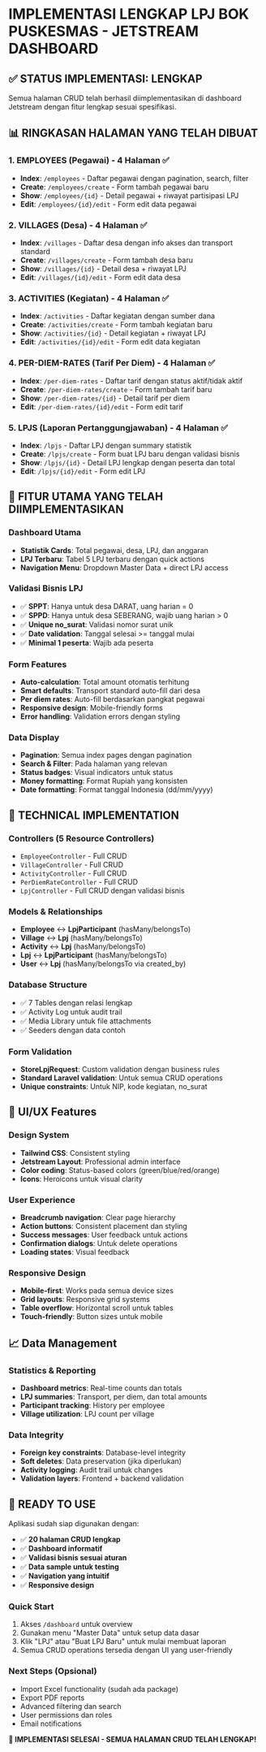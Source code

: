 # IMPLEMENTASI LENGKAP LPJ BOK PUSKESMAS - JETSTREAM DASHBOARD

## ✅ STATUS IMPLEMENTASI: LENGKAP

Semua halaman CRUD telah berhasil diimplementasikan di dashboard Jetstream dengan fitur lengkap sesuai spesifikasi.

## 📊 RINGKASAN HALAMAN YANG TELAH DIBUAT

### 1. **EMPLOYEES (Pegawai)** - 4 Halaman ✅
- **Index**: `/employees` - Daftar pegawai dengan pagination, search, filter
- **Create**: `/employees/create` - Form tambah pegawai baru
- **Show**: `/employees/{id}` - Detail pegawai + riwayat partisipasi LPJ
- **Edit**: `/employees/{id}/edit` - Form edit data pegawai

### 2. **VILLAGES (Desa)** - 4 Halaman ✅
- **Index**: `/villages` - Daftar desa dengan info akses dan transport standard
- **Create**: `/villages/create` - Form tambah desa baru
- **Show**: `/villages/{id}` - Detail desa + riwayat LPJ
- **Edit**: `/villages/{id}/edit` - Form edit data desa

### 3. **ACTIVITIES (Kegiatan)** - 4 Halaman ✅
- **Index**: `/activities` - Daftar kegiatan dengan sumber dana
- **Create**: `/activities/create` - Form tambah kegiatan baru
- **Show**: `/activities/{id}` - Detail kegiatan + riwayat LPJ
- **Edit**: `/activities/{id}/edit` - Form edit data kegiatan

### 4. **PER-DIEM-RATES (Tarif Per Diem)** - 4 Halaman ✅
- **Index**: `/per-diem-rates` - Daftar tarif dengan status aktif/tidak aktif
- **Create**: `/per-diem-rates/create` - Form tambah tarif baru
- **Show**: `/per-diem-rates/{id}` - Detail tarif per diem
- **Edit**: `/per-diem-rates/{id}/edit` - Form edit tarif

### 5. **LPJS (Laporan Pertanggungjawaban)** - 4 Halaman ✅
- **Index**: `/lpjs` - Daftar LPJ dengan summary statistik
- **Create**: `/lpjs/create` - Form buat LPJ baru dengan validasi bisnis
- **Show**: `/lpjs/{id}` - Detail LPJ lengkap dengan peserta dan total
- **Edit**: `/lpjs/{id}/edit` - Form edit LPJ

## 🎯 FITUR UTAMA YANG TELAH DIIMPLEMENTASIKAN

### Dashboard Utama
- **Statistik Cards**: Total pegawai, desa, LPJ, dan anggaran
- **LPJ Terbaru**: Tabel 5 LPJ terbaru dengan quick actions
- **Navigation Menu**: Dropdown Master Data + direct LPJ access

### Validasi Bisnis LPJ
- ✅ **SPPT**: Hanya untuk desa DARAT, uang harian = 0
- ✅ **SPPD**: Hanya untuk desa SEBERANG, wajib uang harian > 0
- ✅ **Unique no_surat**: Validasi nomor surat unik
- ✅ **Date validation**: Tanggal selesai >= tanggal mulai
- ✅ **Minimal 1 peserta**: Wajib ada peserta

### Form Features
- **Auto-calculation**: Total amount otomatis terhitung
- **Smart defaults**: Transport standard auto-fill dari desa
- **Per diem rates**: Auto-fill berdasarkan pangkat pegawai
- **Responsive design**: Mobile-friendly forms
- **Error handling**: Validation errors dengan styling

### Data Display
- **Pagination**: Semua index pages dengan pagination
- **Search & Filter**: Pada halaman yang relevan
- **Status badges**: Visual indicators untuk status
- **Money formatting**: Format Rupiah yang konsisten
- **Date formatting**: Format tanggal Indonesia (dd/mm/yyyy)

## 🔧 TECHNICAL IMPLEMENTATION

### Controllers (5 Resource Controllers)
- `EmployeeController` - Full CRUD
- `VillageController` - Full CRUD  
- `ActivityController` - Full CRUD
- `PerDiemRateController` - Full CRUD
- `LpjController` - Full CRUD dengan validasi bisnis

### Models & Relationships
- **Employee** ↔ **LpjParticipant** (hasMany/belongsTo)
- **Village** ↔ **Lpj** (hasMany/belongsTo)
- **Activity** ↔ **Lpj** (hasMany/belongsTo)
- **Lpj** ↔ **LpjParticipant** (hasMany/belongsTo)
- **User** ↔ **Lpj** (hasMany/belongsTo via created_by)

### Database Structure
- ✅ 7 Tables dengan relasi lengkap
- ✅ Activity Log untuk audit trail
- ✅ Media Library untuk file attachments
- ✅ Seeders dengan data contoh

### Form Validation
- **StoreLpjRequest**: Custom validation dengan business rules
- **Standard Laravel validation**: Untuk semua CRUD operations
- **Unique constraints**: Untuk NIP, kode kegiatan, no_surat

## 🎨 UI/UX Features

### Design System
- **Tailwind CSS**: Consistent styling
- **Jetstream Layout**: Professional admin interface
- **Color coding**: Status-based colors (green/blue/red/orange)
- **Icons**: Heroicons untuk visual clarity

### User Experience
- **Breadcrumb navigation**: Clear page hierarchy
- **Action buttons**: Consistent placement dan styling
- **Success messages**: User feedback untuk actions
- **Confirmation dialogs**: Untuk delete operations
- **Loading states**: Visual feedback

### Responsive Design
- **Mobile-first**: Works pada semua device sizes
- **Grid layouts**: Responsive grid systems
- **Table overflow**: Horizontal scroll untuk tables
- **Touch-friendly**: Button sizes untuk mobile

## 📈 Data Management

### Statistics & Reporting
- **Dashboard metrics**: Real-time counts dan totals
- **LPJ summaries**: Transport, per diem, dan total amounts
- **Participant tracking**: History per employee
- **Village utilization**: LPJ count per village

### Data Integrity
- **Foreign key constraints**: Database-level integrity
- **Soft deletes**: Data preservation (jika diperlukan)
- **Activity logging**: Audit trail untuk changes
- **Validation layers**: Frontend + backend validation

## 🚀 READY TO USE

Aplikasi sudah siap digunakan dengan:
- ✅ **20 halaman CRUD lengkap**
- ✅ **Dashboard informatif**
- ✅ **Validasi bisnis sesuai aturan**
- ✅ **Data sample untuk testing**
- ✅ **Navigation yang intuitif**
- ✅ **Responsive design**

### Quick Start
1. Akses `/dashboard` untuk overview
2. Gunakan menu "Master Data" untuk setup data dasar
3. Klik "LPJ" atau "Buat LPJ Baru" untuk mulai membuat laporan
4. Semua CRUD operations tersedia dengan UI yang user-friendly

### Next Steps (Opsional)
- Import Excel functionality (sudah ada package)
- Export PDF reports
- Advanced filtering dan search
- User permissions dan roles
- Email notifications

**🎉 IMPLEMENTASI SELESAI - SEMUA HALAMAN CRUD TELAH LENGKAP!**